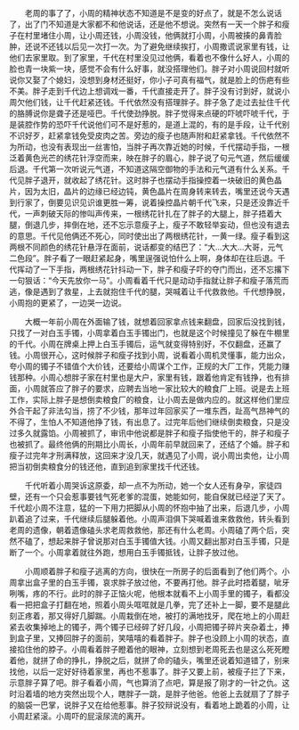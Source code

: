 　　老周的事了了，小周的精神状态不知道是不是变的好点了，就是不怎么说话了，出了门不知道是大家都不和他说话，还是他不想说。突然有一天一个胖子和瘦子在村里堵住小周，让小周还钱，小周没钱，他俩就打小周，小周被揍的鼻青脸肿，还说不还钱以后见一次打一次。为了避免继续挨打，小周撒谎说家里有钱，让他们去家里取。到了家里，千代在村里没见过他俩，看着也不像什么好人，小周的脸也青一块紫一块，感觉不会有什么好事，就没搭理他们。胖子对小周说回村就听说你又娶了个媳妇，没想到身材还挺好，你小子可真有福气，就是脸上的伤疤有些不美。胖子走到千代边上想调戏一番，千代直接走开了。胖子没有讨到好，就说小周欠他们钱，让千代赶紧还钱。千代依然没有搭理胖子。胖子急了走过去扯住千代的胳膊说你是聋子还是哑巴。千代使劲挣脱。胖子觉得来点硬的吓唬吓唬千代，于是装腔作势的恐吓千代说他们可不是好惹的，是道上混的，有的是手段，让千代别不识好歹，赶紧拿钱免受皮肉之苦。旁边的瘦子也随声附和赶紧拿钱。千代依然不为所动，也没有表现出一丝害怕，当胖子再次靠近她的时候，千代摆动手指，一根泛着黄色光芒的绣花针浮空而来，映在胖子的眉心，胖子说了句元气道，然后缓缓后退。千代第一次听说元气道，不知道这隔空御物的手法和元气道有什么关系。千代见胖子退开，就收起了绣花针。这时胖子也摆动手指操控着一块破旧的黄色晶片，因为太旧，晶片的边缘已经边钝，黄色晶片在周身转来转去，嘴里还说今天遇到行家了，倒要见识见识谁更胜一筹，说着操控晶片朝千代飞来，只是还没靠近千代，一声刺破天际的惨叫声传来，一根绣花针扎在了胖子的大腿上，胖子捂着大腿，倒退几步，摔倒在地，还不忘示意瘦子上，瘦子不敢轻举妄动，但也没有退去的意思。千代见他俩还不死心，同时使出出了两根绣花针，一黄一绿。瘦子看到这两根不同颜色的绣花针悬浮在面前，说话都变的结巴了：“大...大大...大哥，元气二色段”。胖子看了一眼赶紧起身，嘴里逞强说怕什么上啊，身体却在往后退。千代挥动了一下手指，两根绣花针抖动一下，胖子和瘦子吓的夺门而出，还不忘撂下一句狠话：“今天先放你一马”。小周看着千代只是动动手指就让胖子和瘦子落荒而逃，像是遇到了救星，上去就抱住千代的腿，哭喊着让千代救救他。千代想挣脱，小周抱的更紧了，一边哭一边说。

　　大概一年前小周在外面输了钱，就想着回家拿点钱来翻盘，回家后没找到钱，只找了一对白玉手镯，小周拿着白玉手镯出门，也就是这个时候撞见了躲在牛棚里的千代。小周在牌桌上押上白玉手镯后，运气就变得特别好，不仅翻盘，还赢了钱。小周很开心，这时候胖子和瘦子找到小周，说看着小周机灵懂事，能力出众，夸小周的镯子不错值个大价钱，还要给小周谋个工作，正规的大厂工作，凭能力赚钱那种。小周心想胖子家在村里也是大户，家里有钱，跟着他肯定有钱挣，也有排面，小周就答应了胖子的要求，应聘去当地一家比较大的粮食厂上班。说是去上班工作，实际上胖子是想倒卖粮食厂的粮食，让小周去是做内应的。就这样他们里应外合干起了非法勾当，捞了不少钱，那年过年回家买了一堆东西，趾高气昂神气的不得了，生怕人不知道他挣了钱，有出息了。过完年后他们继续倒卖粮食，只是没过多久就露馅。小周被抓了，审讯中他说都是胖子和瘦子指使他干的，胖子和瘦子也被抓了。最终他俩的刑期比小周长，小周年前早就回来了，还结了个婚。胖子和瘦子过完年才刑满释放，这回来才没几天，就遇见了小周，说小周出卖他，让小周把当初倒卖粮食分的钱还他，直到追到家里找千代还钱。

　　千代听着小周哭诉这原委，却一点不为所动，她一个女人还有身孕，家徒四壁，还有一个只会惹事要钱气死老爹的混蛋，她能如何，能自保就已经逆了天了。千代趁小周不注意，猛的一下用力把脚从小周的怀抱中抽了出来，后退几步，小周趴着追了过来，千代继续后腿躲着他。小周声泪俱下哭喊着谁来救救他，转头看到老周的遗像，朝着遗像磕头求老周救救他，那还有什么老周。小周磕了两个后，突然不磕了，想起来胖子曾说那对白玉手镯值大钱。小周又翻出那对白玉手镯，只是断了一个。小周拿着就往外跑，想用白玉手镯抵钱，让胖子放过他。

　　小周顺着胖子和瘦子逃离的方向，很快在一所房子的后面看到了他们两个。小周拿出盒子里的白玉手镯，哀求胖子放过他，不要再打他。胖子此时捂着腿，呲牙咧嘴，疼的不行。此时的胖子正恼火呢，他根本就看不上小周手里的镯子，看都没看一把把盒子打翻在地，照着小周头哐哐就是几拳，完了还补上一脚，要不是腿此刻正疼着，那又得好几脚踹。小周栽倒在地，被打的满地找牙，爬在地上的小周赶紧去收集掉地上的镯子，两个镯子已经碎了好几段，小周把镯子碎片夹杂着土，捧到盒子里，又捧回胖子的面前，笑嘻嘻的看着胖子。胖子也没顾上小周的状态，直接掐住他的脖子。小周看着胖子瞪着他的眼神，立刻想到老周死去也是这么死死瞪着他，就拼了命的挣扎，挣脱之后，就拼了命的磕头，嘴里还说着知道错了，别来找他，以后一定好好待着家里，再也不惹事了。胖子又要上前，被瘦子拦了下来，示意胖子算了吧。胖子看着小周，气也算消了点吧，算是报了刚才的一针之仇。这时沿着墙的地方突然出现个人，瞎胖子一跳，是胖子他爸。他爸上去就扇了了胖子的脑袋一巴掌，说胖子又在给他惹事。胖子狡辩说没有，看着地上跪着的小周，让小周赶紧滚。小周吓的屁滚尿流的离开。